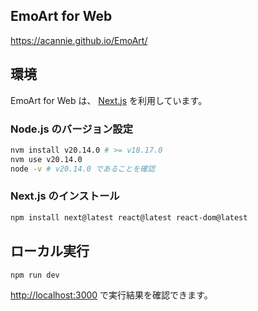 ## EmoArt for Web

https://acannie.github.io/EmoArt/

## 環境

EmoArt for Web は、 [Next.js](https://nextjs.org/) を利用しています。

### Node.js のバージョン設定

```bash
nvm install v20.14.0 # >= v18.17.0
nvm use v20.14.0
node -v # v20.14.0 であることを確認
```

### Next.js のインストール

```bash
npm install next@latest react@latest react-dom@latest
```

## ローカル実行

```bash
npm run dev
```

[http://localhost:3000](http://localhost:3000) で実行結果を確認できます。
